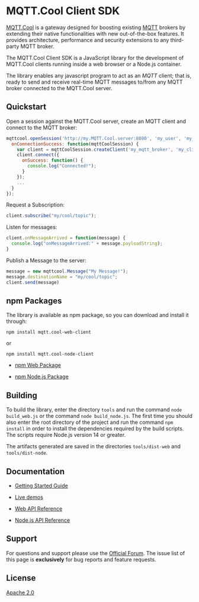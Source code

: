 # MQTT.Cool Client SDK

[MQTT.Cool](https://mqtt.cool) is a gateway designed for boosting existing [MQTT](https://en.wikipedia.org/wiki/MQTT) brokers by extending their native functionalities with new out-of-the-box features. It provides architecture, performance and security extensions to any third-party MQTT broker.

The MQTT.Cool Client SDK is a JavaScript library for the development of MQTT.Cool clients running inside a web browser or a Node.js container.

The library enables any javascript program to act as an *MQTT* client; that is, ready to send and receive real-time MQTT messages to/from any MQTT broker connected to the MQTT.Cool server.

## Quickstart

Open a session against the MQTT.Cool server, create an MQTT client and connect to the MQTT broker:

```js
mqttcool.openSession('http://my.MQTT.Cool.server:8080', 'my_user', 'my_password', {
  onConnectionSuccess: function(mqttCoolSession) {
    var client = mqttCoolSession.createClient('my_mqtt_broker', 'my_client_id');
    client.connect({
      onSuccess: function() {
        console.log("Connected!");
      }
    });
    ...
  }
});
```

Request a Subscription:

```js
client.subscribe("my/cool/topic");
```

Listen for messages:

```js
client.onMessageArrived = function(message) {
  console.log("onMessageArrived:" + message.payloadString);
}
```

Publish a Message to the server:

```js
message = new mqttcool.Message("My Message!");
message.destinationName = "my/cool/topic";
client.send(message)
```

## npm Packages

The library is available as npm package, so you can download and install it through:

```
npm install mqtt.cool-web-client
```

or

```
npm install mqtt.cool-node-client
```

- [npm Web Package](https://www.npmjs.com/package/mqtt.cool-web-client)

- [npm Node.js Package](https://www.npmjs.com/package/mqtt.cool-node-client)

## Building

To build the library, enter the directory `tools` and run the command `node build_web.js` or the command `node build_node.js`. The first time you should also enter the root directory of the project and run the command `npm install` in order to install the dependencies required by the build scripts. The scripts require Node.js version 14 or greater.

The artifacts generated are saved in the directories `tools/dist-web` and `tools/dist-node`.

## Documentation

- [Getting Started Guide](https://lightstreamer.com/mqttcool/server/guides/MQTT.Cool+Getting+Started+Guide.html)

- [Live demos](https://demos.lightstreamer.com/?p=mqttcool/)

- [Web API Reference](https://lightstreamer.com/mqttcool/web-client-sdk/2.0.0/api/index.html)

- [Node.js API Reference](https://lightstreamer.com/mqttcool/nodejs-client-sdk/2.0.0/api/index.html)

## Support

For questions and support please use the [Official Forum](https://forum.lightstreamer.com/t/mqtt-connector). The issue list of this page is **exclusively** for bug reports and feature requests.

## License

[Apache 2.0](https://opensource.org/licenses/Apache-2.0)

